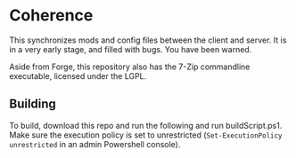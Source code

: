 Coherence
=========
This synchronizes mods and config files between the client and server. It is in a very early stage, and filled with bugs. You have been warned.

Aside from Forge, this repository also has the 7-Zip commandline executable, licensed under the LGPL.

Building
--------
To build, download this repo and run the following and run buildScript.ps1. Make sure the execution policy is set to unrestricted (`Set-ExecutionPolicy unrestricted` in an admin Powershell console).
